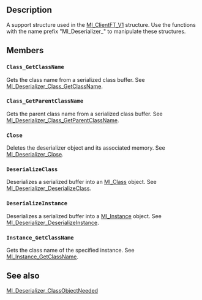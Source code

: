 ## Description

A support structure used in the
[MI_ClientFT_V1](https://learn.microsoft.com/windows/desktop/api/mi/ns-mi-mi_clientft_v1) structure. Use the functions with the
name prefix "MI_Deserializer_" to manipulate these structures.

## Members

### `Class_GetClassName`

Gets the class name from a serialized class buffer. See
[MI_Deserializer_Class_GetClassName](https://learn.microsoft.com/previous-versions/windows/desktop/api/mi/nf-mi-mi_deserializer_class_getclassname).

### `Class_GetParentClassName`

Gets the parent class name from a serialized class buffer. See
[MI_Deserializer_Class_GetParentClassName](https://learn.microsoft.com/previous-versions/windows/desktop/api/mi/nf-mi-mi_deserializer_class_getparentclassname).

### `Close`

Deletes the deserializer object and its associated memory. See
[MI_Deserializer_Close](https://learn.microsoft.com/previous-versions/windows/desktop/api/mi/nf-mi-mi_deserializer_close).

### `DeserializeClass`

Deserializes a serialized buffer into an [MI_Class](https://learn.microsoft.com/windows/desktop/api/mi/ns-mi-mi_class)
object. See
[MI_Deserializer_DeserializeClass](https://learn.microsoft.com/previous-versions/windows/desktop/api/mi/nf-mi-mi_deserializer_deserializeclass).

### `DeserializeInstance`

Deserializes a serialized buffer into a
[MI_Instance](https://learn.microsoft.com/windows/desktop/api/mi/ns-mi-mi_instance) object. See
[MI_Deserializer_DeserializeInstance](https://learn.microsoft.com/previous-versions/windows/desktop/api/mi/nf-mi-mi_deserializer_deserializeinstance).

### `Instance_GetClassName`

Gets the class name of the specified instance. See
[MI_Instance_GetClassName](https://learn.microsoft.com/previous-versions/windows/desktop/api/mi/nf-mi-mi_instance_getclassname).

## See also

[MI_Deserializer_ClassObjectNeeded](https://learn.microsoft.com/previous-versions/windows/desktop/api/mi/nc-mi-mi_deserializer_classobjectneeded)
